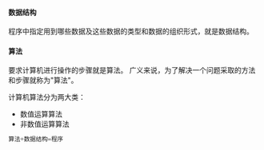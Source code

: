 #### 数据结构
程序中指定用到哪些数据及这些数据的类型和数据的组织形式，就是数据结构。

#### 算法
要求计算机进行操作的步骤就是算法。
广义来说，为了解决一个问题采取的方法和步骤就称为"算法"。

计算机算法分为两大类：
* 数值运算算法
* 非数值运算算法

~~~c
算法+数据结构=程序
~~~


